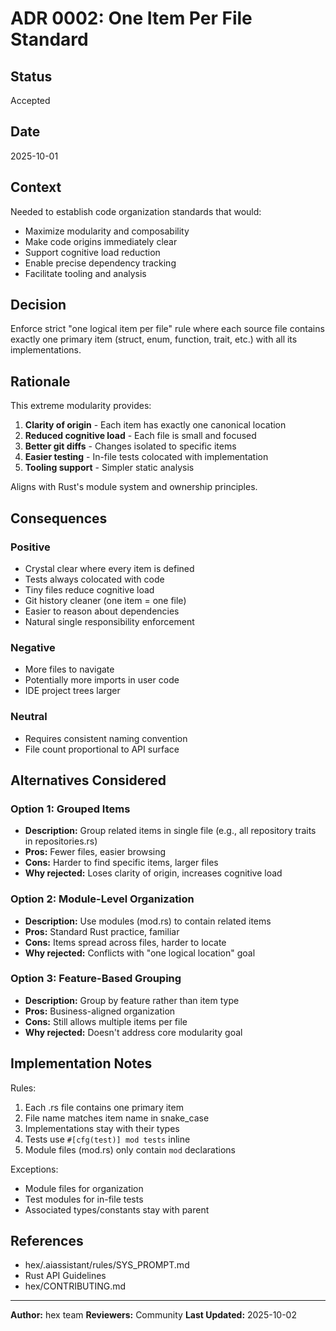 # ADR 0002: One Item Per File Standard

## Status

Accepted

## Date

2025-10-01

## Context

Needed to establish code organization standards that would:
- Maximize modularity and composability
- Make code origins immediately clear
- Support cognitive load reduction
- Enable precise dependency tracking
- Facilitate tooling and analysis

## Decision

Enforce strict "one logical item per file" rule where each source file contains exactly one primary item (struct, enum, function, trait, etc.) with all its implementations.

## Rationale

This extreme modularity provides:
1. **Clarity of origin** - Each item has exactly one canonical location
2. **Reduced cognitive load** - Each file is small and focused
3. **Better git diffs** - Changes isolated to specific items
4. **Easier testing** - In-file tests colocated with implementation
5. **Tooling support** - Simpler static analysis

Aligns with Rust's module system and ownership principles.

## Consequences

### Positive

- Crystal clear where every item is defined
- Tests always colocated with code
- Tiny files reduce cognitive load
- Git history cleaner (one item = one file)
- Easier to reason about dependencies
- Natural single responsibility enforcement

### Negative

- More files to navigate
- Potentially more imports in user code
- IDE project trees larger

### Neutral

- Requires consistent naming convention
- File count proportional to API surface

## Alternatives Considered

### Option 1: Grouped Items

- **Description:** Group related items in single file (e.g., all repository traits in repositories.rs)
- **Pros:** Fewer files, easier browsing
- **Cons:** Harder to find specific items, larger files
- **Why rejected:** Loses clarity of origin, increases cognitive load

### Option 2: Module-Level Organization

- **Description:** Use modules (mod.rs) to contain related items
- **Pros:** Standard Rust practice, familiar
- **Cons:** Items spread across files, harder to locate
- **Why rejected:** Conflicts with "one logical location" goal

### Option 3: Feature-Based Grouping

- **Description:** Group by feature rather than item type
- **Pros:** Business-aligned organization
- **Cons:** Still allows multiple items per file
- **Why rejected:** Doesn't address core modularity goal

## Implementation Notes

Rules:
1. Each .rs file contains one primary item
2. File name matches item name in snake_case
3. Implementations stay with their types
4. Tests use `#[cfg(test)] mod tests` inline
5. Module files (mod.rs) only contain `mod` declarations

Exceptions:
- Module files for organization
- Test modules for in-file tests
- Associated types/constants stay with parent

## References

- hex/.aiassistant/rules/SYS_PROMPT.md
- Rust API Guidelines
- hex/CONTRIBUTING.md

---

**Author:** hex team
**Reviewers:** Community
**Last Updated:** 2025-10-02
